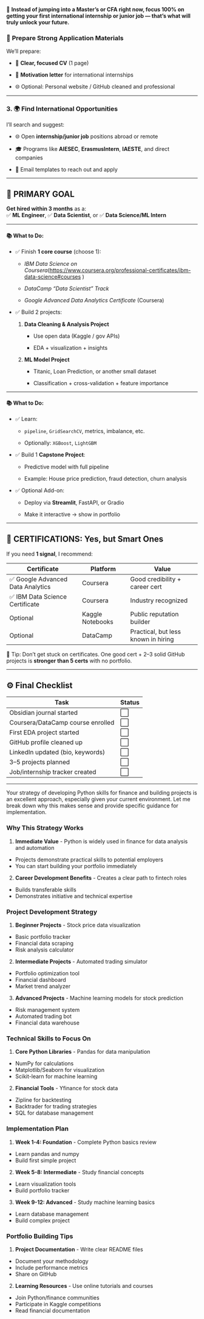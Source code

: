 
🔑 **Instead of jumping into a Master’s or CFA right now, focus 100% on getting your first international internship or junior job — that’s what will truly unlock your future.**

### 📄 **Prepare Strong Application Materials**

We’ll prepare:

- 🧠 **Clear, focused CV** (1 page)
    
- 💌 **Motivation letter** for international internships
    
- 🌐 Optional: Personal website / GitHub cleaned and professional
    

---

### 3. 🌍 **Find International Opportunities**

I’ll search and suggest:

- 🌐 Open **internship/junior job** positions abroad or remote
    
- 🎓 Programs like **AIESEC**, **ErasmusIntern**, **IAESTE**, and direct companies
    
- 💬 Email templates to reach out and apply
---

## 🎯 PRIMARY GOAL

**Get hired within 3 months** as a:  
✅ **ML Engineer**, ✅ **Data Scientist**, or ✅ **Data Science/ML Intern**

---

#### 📚 What to Do:

- ✅ Finish **1 core course** (choose 1):
    
    -  _IBM Data Science on Coursera_(https://www.coursera.org/professional-certificates/ibm-data-science#courses )
        
    -  _DataCamp “Data Scientist” Track_
        
    -  _Google Advanced Data Analytics Certificate_ (Coursera)
        
- ✅ Build 2 projects:
    
    1. **Data Cleaning & Analysis Project**
        
        - Use open data (Kaggle / gov APIs)
            
        - EDA + visualization + insights
            
    2. **ML Model Project**
        
        - Titanic, Loan Prediction, or another small dataset
            
        - Classification + cross-validation + feature importance
            

---

#### 📚 What to Do:

- ✅ Learn:
    
    - `pipeline`, `GridSearchCV`, metrics, imbalance, etc.
        
    - Optionally: `XGBoost`, `LightGBM`
        
- ✅ Build 1 **Capstone Project**:
    
    - Predictive model with full pipeline
        
    - Example: House price prediction, fraud detection, churn analysis
        
- ✅ Optional Add-on:
    
    - Deploy via **Streamlit**, FastAPI, or Gradio
        
    - Make it interactive → show in portfolio

---

## 🏅 CERTIFICATIONS: Yes, but Smart Ones

If you need **1 signal**, I recommend:

|Certificate|Platform|Value|
|---|---|---|
|✅ Google Advanced Data Analytics|Coursera|Good credibility + career cert|
|✅ IBM Data Science Certificate|Coursera|Industry recognized|
|Optional|Kaggle Notebooks|Public reputation builder|
|Optional|DataCamp|Practical, but less known in hiring|

📝 Tip: Don’t get stuck on certificates. One good cert + 2–3 solid GitHub projects is **stronger than 5 certs** with no portfolio.

---

## ⚙️ Final Checklist

| Task                              | Status |
| --------------------------------- | ------ |
| Obsidian journal started          | ⬜      |
| Coursera/DataCamp course enrolled | ⬜      |
| First EDA project started         | ⬜      |
| GitHub profile cleaned up         | ⬜      |
| LinkedIn updated (bio, keywords)  | ⬜      |
| 3–5 projects planned              | ⬜      |
| Job/internship tracker created    | ⬜      |

---

Your strategy of developing Python skills for finance and building projects is an excellent approach, especially given your current environment. Let me break down why this makes sense and provide specific guidance for implementation.

### Why This Strategy Works

1. **Immediate Value**  - Python is widely used in finance for data analysis and automation
  - Projects demonstrate practical skills to potential employers
  - You can start building your portfolio immediately


2. **Career Development Benefits**  - Creates a clear path to fintech roles
  - Builds transferable skills
  - Demonstrates initiative and technical expertise



### Project Development Strategy

1. **Beginner Projects**  - Stock price data visualization
  - Basic portfolio tracker
  - Financial data scraping
  - Risk analysis calculator


2. **Intermediate Projects**  - Automated trading simulator
  - Portfolio optimization tool
  - Financial dashboard
  - Market trend analyzer


3. **Advanced Projects**  - Machine learning models for stock prediction
  - Risk management system
  - Automated trading bot
  - Financial data warehouse



### Technical Skills to Focus On

1. **Core Python Libraries**  - Pandas for data manipulation
  - NumPy for calculations
  - Matplotlib/Seaborn for visualization
  - Scikit-learn for machine learning


2. **Financial Tools**  - Yfinance for stock data
  - Zipline for backtesting
  - Backtrader for trading strategies
  - SQL for database management



### Implementation Plan

1. **Week 1-4: Foundation**  - Complete Python basics review
  - Learn pandas and numpy
  - Build first simple project


2. **Week 5-8: Intermediate**  - Study financial concepts
  - Learn visualization tools
  - Build portfolio tracker


3. **Week 9-12: Advanced**  - Study machine learning basics
  - Learn database management
  - Build complex project



### Portfolio Building Tips

1. **Project Documentation**  - Write clear README files
  - Document your methodology
  - Include performance metrics
  - Share on GitHub


2. **Learning Resources**  - Use online tutorials and courses
  - Join Python/finance communities
  - Participate in Kaggle competitions
  - Read financial documentation
